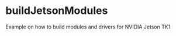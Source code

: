 buildJetsonModules
==================

Example on how to build modules and drivers for NVIDIA Jetson TK1
